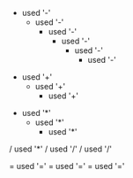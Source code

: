 - used '-'
	- used '-'
		- used '-'
			- used '-'
				- used '-'
					- used '-'
+ used '+'
	+ used '+'
		+ used '+'

* used '*'
	* used '*'
		* used '*'

/ used '*'
	/ used '/'
		/ used '/'

= used '='
	= used '='
		= used '='
